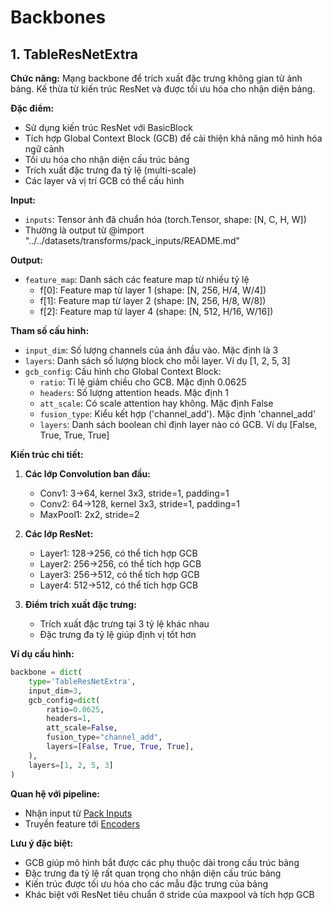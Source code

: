 
# Backbones

## 1. TableResNetExtra

**Chức năng:** Mạng backbone để trích xuất đặc trưng không gian từ ảnh bảng. Kế thừa từ kiến trúc ResNet và được tối ưu hóa cho nhận diện bảng.

**Đặc điểm:**
- Sử dụng kiến trúc ResNet với BasicBlock
- Tích hợp Global Context Block (GCB) để cải thiện khả năng mô hình hóa ngữ cảnh
- Tối ưu hóa cho nhận diện cấu trúc bảng
- Trích xuất đặc trưng đa tỷ lệ (multi-scale)
- Các layer và vị trí GCB có thể cấu hình

**Input:**
- `inputs`: Tensor ảnh đã chuẩn hóa (torch.Tensor, shape: [N, C, H, W])
- Thường là output từ @import "../../datasets/transforms/pack_inputs/README.md"

**Output:**
- `feature_map`: Danh sách các feature map từ nhiều tỷ lệ
  - f[0]: Feature map từ layer 1 (shape: [N, 256, H/4, W/4])
  - f[1]: Feature map từ layer 2 (shape: [N, 256, H/8, W/8])
  - f[2]: Feature map từ layer 4 (shape: [N, 512, H/16, W/16])

**Tham số cấu hình:**
- `input_dim`: Số lượng channels của ảnh đầu vào. Mặc định là 3
- `layers`: Danh sách số lượng block cho mỗi layer. Ví dụ [1, 2, 5, 3]
- `gcb_config`: Cấu hình cho Global Context Block:
  - `ratio`: Tỉ lệ giảm chiều cho GCB. Mặc định 0.0625
  - `headers`: Số lượng attention heads. Mặc định 1
  - `att_scale`: Có scale attention hay không. Mặc định False
  - `fusion_type`: Kiểu kết hợp ('channel_add'). Mặc định 'channel_add'
  - `layers`: Danh sách boolean chỉ định layer nào có GCB. Ví dụ [False, True, True, True]

**Kiến trúc chi tiết:**

1. **Các lớp Convolution ban đầu:**
   - Conv1: 3→64, kernel 3x3, stride=1, padding=1
   - Conv2: 64→128, kernel 3x3, stride=1, padding=1
   - MaxPool1: 2x2, stride=2

2. **Các lớp ResNet:**
   - Layer1: 128→256, có thể tích hợp GCB
   - Layer2: 256→256, có thể tích hợp GCB
   - Layer3: 256→512, có thể tích hợp GCB
   - Layer4: 512→512, có thể tích hợp GCB

3. **Điểm trích xuất đặc trưng:**
   - Trích xuất đặc trưng tại 3 tỷ lệ khác nhau
   - Đặc trưng đa tỷ lệ giúp định vị tốt hơn

**Ví dụ cấu hình:**
```python
backbone = dict(
    type='TableResNetExtra',
    input_dim=3,
    gcb_config=dict(
        ratio=0.0625,
        headers=1,
        att_scale=False,
        fusion_type="channel_add",
        layers=[False, True, True, True],
    ),
    layers=[1, 2, 5, 3]
)
```

**Quan hệ với pipeline:**
- Nhận input từ [Pack Inputs](../../datasets/transforms/pack_inputs/README.md)
- Truyền feature tới [Encoders](../encoders/README.md)

**Lưu ý đặc biệt:**
- GCB giúp mô hình bắt được các phụ thuộc dài trong cấu trúc bảng
- Đặc trưng đa tỷ lệ rất quan trọng cho nhận diện cấu trúc bảng
- Kiến trúc được tối ưu hóa cho các mẫu đặc trưng của bảng
- Khác biệt với ResNet tiêu chuẩn ở stride của maxpool và tích hợp GCB
